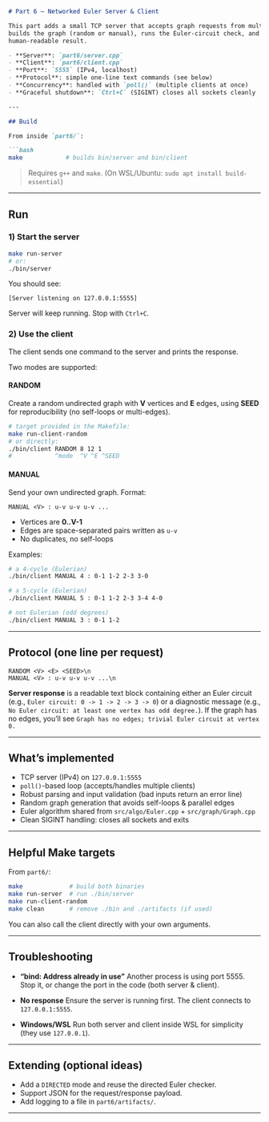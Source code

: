 
````markdown
# Part 6 — Networked Euler Server & Client

This part adds a small TCP server that accepts graph requests from multiple clients,
builds the graph (random or manual), runs the Euler-circuit check, and returns a
human-readable result.

- **Server**: `part6/server.cpp`
- **Client**: `part6/client.cpp`
- **Port**: `5555` (IPv4, localhost)
- **Protocol**: simple one-line text commands (see below)
- **Concurrency**: handled with `poll()` (multiple clients at once)
- **Graceful shutdown**: `Ctrl+C` (SIGINT) closes all sockets cleanly

---

## Build

From inside `part6/`:

```bash
make            # builds bin/server and bin/client
````

> Requires `g++` and `make`. (On WSL/Ubuntu: `sudo apt install build-essential`)

---

## Run

### 1) Start the server

```bash
make run-server
# or:
./bin/server
```

You should see:

```
[Server listening on 127.0.0.1:5555]
```

Server will keep running. Stop with `Ctrl+C`.

### 2) Use the client

The client sends one command to the server and prints the response.

Two modes are supported:

#### RANDOM

Create a random undirected graph with **V** vertices and **E** edges, using **SEED**
for reproducibility (no self-loops or multi-edges).

```bash
# target provided in the Makefile:
make run-client-random
# or directly:
./bin/client RANDOM 8 12 1
#            ^mode  ^V ^E ^SEED
```

#### MANUAL

Send your own undirected graph. Format:

```
MANUAL <V> : u-v u-v u-v ...
```

* Vertices are **0..V-1**
* Edges are space-separated pairs written as `u-v`
* No duplicates, no self-loops

Examples:

```bash
# a 4-cycle (Eulerian)
./bin/client MANUAL 4 : 0-1 1-2 2-3 3-0

# a 5-cycle (Eulerian)
./bin/client MANUAL 5 : 0-1 1-2 2-3 3-4 4-0

# not Eulerian (odd degrees)
./bin/client MANUAL 3 : 0-1 1-2
```

---

## Protocol (one line per request)

```
RANDOM <V> <E> <SEED>\n
MANUAL <V> : u-v u-v u-v ...\n
```

**Server response** is a readable text block containing either an Euler circuit
(e.g., `Euler circuit: 0 -> 1 -> 2 -> 3 -> 0`) or a diagnostic message
(e.g., `No Euler circuit: at least one vertex has odd degree.`).
If the graph has no edges, you’ll see `Graph has no edges; trivial Euler circuit at vertex 0.`

---

## What’s implemented

* TCP server (IPv4) on `127.0.0.1:5555`
* `poll()`-based loop (accepts/handles multiple clients)
* Robust parsing and input validation (bad inputs return an error line)
* Random graph generation that avoids self-loops & parallel edges
* Euler algorithm shared from `src/algo/Euler.cpp` + `src/graph/Graph.cpp`
* Clean SIGINT handling: closes all sockets and exits

---

## Helpful Make targets

From `part6/`:

```bash
make             # build both binaries
make run-server  # run ./bin/server
make run-client-random
make clean       # remove ./bin and ./artifacts (if used)
```

You can also call the client directly with your own arguments.

---

## Troubleshooting

* **“bind: Address already in use”**
  Another process is using port 5555. Stop it, or change the port in the code
  (both server & client).

* **No response**
  Ensure the server is running first. The client connects to `127.0.0.1:5555`.

* **Windows/WSL**
  Run both server and client inside WSL for simplicity (they use `127.0.0.1`).

---

## Extending (optional ideas)

* Add a `DIRECTED` mode and reuse the directed Euler checker.
* Support JSON for the request/response payload.
* Add logging to a file in `part6/artifacts/`.

---

```
